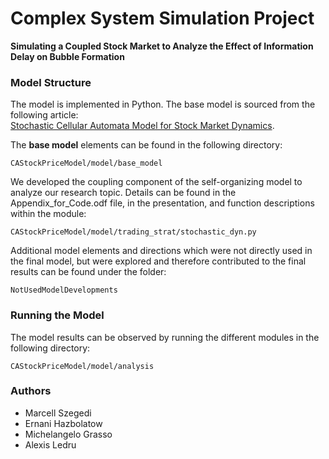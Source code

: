 # **Complex System Simulation Project**  
**Simulating a Coupled Stock Market to Analyze the Effect of Information Delay on Bubble Formation**  

### **Model Structure**  

The model is implemented in Python. The base model is sourced from the following article:  
[Stochastic Cellular Automata Model for Stock Market Dynamics](https://www.researchgate.net/publication/8537791_Stochastic_Cellular_Automata_Model_for_Stock_Market_Dynamics).  

The **base model** elements can be found in the following directory:  
```
CAStockPriceModel/model/base_model
```  

We developed the coupling component of the self-organizing model to analyze our research topic. Details can be found in the Appendix_for_Code.odf file, in the presentation, and function descriptions within the module:  
```
CAStockPriceModel/model/trading_strat/stochastic_dyn.py
```

Additional model elements and directions which were not directly used in the final model, but were explored and therefore contributed to the final results can be found under the folder:
```
NotUsedModelDevelopments
```  

### **Running the Model**  

The model results can be observed by running the different modules in the following directory:  
```
CAStockPriceModel/model/analysis
```  

### **Authors**  

- Marcell Szegedi  
- Ernani Hazbolatow  
- Michelangelo Grasso  
- Alexis Ledru  
